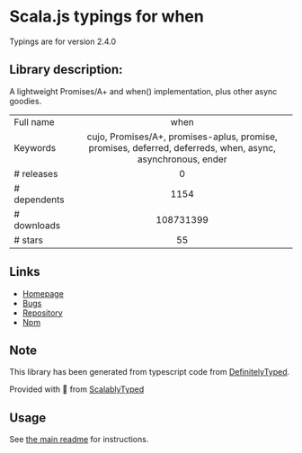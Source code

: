 
# Scala.js typings for when

Typings are for version 2.4.0

## Library description:
A lightweight Promises/A+ and when() implementation, plus other async goodies.

|                    |                 |
| ------------------ | :-------------: |
| Full name          | when |
| Keywords           | cujo, Promises/A+, promises-aplus, promise, promises, deferred, deferreds, when, async, asynchronous, ender |
| # releases         | 0 |
| # dependents       | 1154 |
| # downloads        | 108731399 |
| # stars            | 55 |

## Links
- [Homepage](http://cujojs.com)
- [Bugs](https://github.com/cujojs/when/issues)
- [Repository](https://github.com/cujojs/when)
- [Npm](https://www.npmjs.com/package/when)
    


## Note
This library has been generated from typescript code from [DefinitelyTyped](https://definitelytyped.org).

Provided with :purple_heart: from [ScalablyTyped](https://github.com/oyvindberg/ScalablyTyped)

## Usage
See [the main readme](../../readme.md) for instructions.


